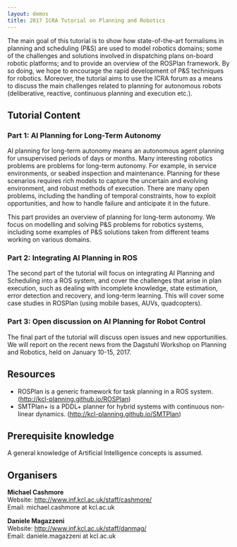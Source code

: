 ```yaml
---
layout: demos
title: 2017 ICRA Tutorial on Planning and Robotics
---
```

			
The main goal of this tutorial is to show how state-of-the-art formalisms in planning and scheduling (P&S) are used to model robotics domains; some of the challenges and solutions involved in dispatching plans on-board robotic platforms; and to provide an overview of the ROSPlan framework. By so doing, we hope to encourage the rapid development of P&S techniques for robotics. Moreover, the tutorial aims to use the ICRA forum as a means to discuss the main challenges related to planning for autonomous robots (deliberative, reactive, continuous planning and execution etc.).

## Tutorial Content
			
### Part 1: AI Planning for Long-Term Autonomy
			
AI planning for long-term autonomy means an autonomous agent planning for unsupervised periods of days or months. Many interesting robotics problems are problems for long-term autonomy. For example, in service environments, or seabed inspection and maintenance. Planning for these scenarios requires rich models to capture the uncertain and evolving environment, and robust methods of execution. There are many open problems, including the handling of temporal constraints, how to exploit opportunities, and how to handle failure and anticipate it in the future.

This part provides an overview of planning for long-term autonomy. We focus on modelling and solving P&S problems for robotics systems, including some examples of P&S solutions taken from different teams working on various domains.
			
### Part 2: Integrating AI Planning in ROS
			
The second part of the tutorial will focus on integrating AI Planning and Scheduling into a ROS system, and cover the challenges that arise in plan execution, such as dealing with incomplete knowledge, state estimation, error detection and recovery, and long-term learning. This will cover some case studies in ROSPlan (using mobile bases, AUVs, quadcopters).
						
### Part 3: Open discussion on AI Planning for Robot Control
			
The final part of the tutorial will discuss open issues and new opportunities. We will report on the recent news from the Dagstuhl Workshop on Planning and Robotics, held on January 10-15, 2017.
			
## Resources

- ROSPlan is a generic framework for task planning in a ROS system. (<a href="http://kcl-planning.github.io/ROSPlan">http://kcl-planning.github.io/ROSPlan</a>)
- SMTPlan+ is a PDDL+ planner for hybrid systems with continuous non-linear dynamics. (<a href="http://kcl-planning.github.io/SMTPlan">http://kcl-planning.github.io/SMTPlan</a>)

## Prerequisite knowledge
				
A general knowledge of Artificial Intelligence concepts is assumed.
				
## Organisers
			
**Michael Cashmore**
<br>Website: <a href="http://www.inf.kcl.ac.uk/staff/cashmore/">http://www.inf.kcl.ac.uk/staff/cashmore/</a>
<br>Email: michael.cashmore at kcl.ac.uk

**Daniele Magazzeni**
<br>Website: <a href="http://www.inf.kcl.ac.uk/staff/danmag/">http://www.inf.kcl.ac.uk/staff/danmag/</a>
<br>Email: daniele.magazzeni at kcl.ac.uk
